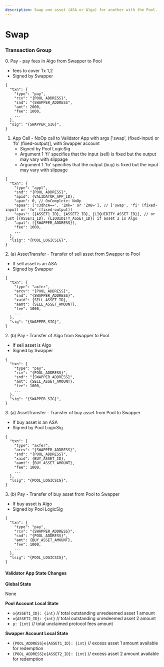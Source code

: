 ```yaml
---
description: Swap one asset (ASA or Algo) for another with the Pool.
---
```


# Swap

### Transaction Group

0\. Pay - pay fees in Algo from Swapper to Pool

* fees to cover Tx 1,2
* Signed by Swapper

```
{
  "txn": {
    "type": "pay",
    "rcv": "{POOL_ADDRESS}",
    "snd": "{SWAPPER_ADDRESS",
    "amt": 2000,
    "fee": 1000,
    ...
  },
  "sig": "{SWAPPER_SIG}",
}
```

1. App Call - NoOp call to Validator App with args \['swap', (fixed-input) or 'fo' (fixed-output)], with Swapper account
   * Signed by Pool LogicSig
   * Argument 1 'fi' specifies that the input (sell) is fixed but the output may vary with slippage
   * Argument 1 'fo' specifies that the output (buy) is fixed but the input may vary with slippage

```
{
  "txn": {
    "type": "appl",
    "snd": "{POOL_ADDRESS}",
    "apid": {VALIDATOR_APP_ID},
    "apan": 0, // OnComplete: NoOp
    "apaa": ['c3dhcA==', 'Zmk=' or 'Zm8='], // ['swap', 'fi' (fixed-input) or 'fo' (fixed-output)]
    "apas": [{ASSET1_ID}, {ASSET2_ID}, {LIQUIDITY_ASSET_ID}], // or just [{ASSET1_ID}, {LIQUIDITY_ASSET_ID}] if asset 2 is Algo
    "apat": [{SWAPPER_ADDRESS}],
    "fee": 1000,
    ...
  },
  "lsig": "{POOL_LOGICSIG}",
}
```

2\. (a) AssetTransfer - Transfer of sell asset from Swapper to Pool

* If sell asset is an ASA
* Signed by Swapper

```
{
  "txn": {
    "type": "axfer",
    "arcv": "{POOL_ADDRESS}",
    "snd": "{SWAPPER_ADDRESS}",
    "xaid": {SELL_ASSET_ID},
    "aamt": {SELL_ASSET_AMOUNT},
    "fee": 1000,
    ...
  },
  "sig": "{SWAPPER_SIG}",
}
```

2\. (b) Pay - Transfer of Algo from Swapper to Pool

* If sell asset is Algo
* Signed by Swapper

```
{
  "txn": {
    "type": "pay",
    "rcv": "{POOL_ADDRESS}",
    "snd": "{SWAPPER_ADDRESS}",
    "amt": {SELL_ASSET_AMOUNT},
    "fee": 1000,
    ...
  },
  "sig": "{SWAPPER_SIG}",
}
```

3\. (a) AssetTransfer - Transfer of buy asset from Pool to Swapper

* If buy asset is an ASA
* Signed by Pool LogicSig

```
{
  "txn": {
    "type": "axfer",
    "arcv": "{SWAPPER_ADDRESS}",
    "snd": "{POOL_ADDRESS}",
    "xaid": {BUY_ASSET_ID},
    "aamt": {BUY_ASSET_AMOUNT},
    "fee": 1000,
    ...
  },
  "lsig": "{POOL_LOGICSIG}",
}
```

3\. (b) Pay - Transfer of buy asset from Pool to Swapper

* If buy asset is Algo
* Signed by Pool LogicSig

```
{
  "txn": {
    "type": "pay",
    "rcv": "{SWAPPER_ADDRESS}",
    "snd": "{POOL_ADDRESS}",
    "amt": {BUY_ASSET_AMOUNT},
    "fee": 1000,
    ...
  },
  "lsig": "{POOL_LOGICSIG}",
}
```

#### Validator App State Changes

**Global State**

None

**Pool Account Local State**

* `o{ASSET1_ID}: {int}` // total outstanding unredeemed asset 1 amount
* `o{ASSET2_ID}: {int}` // total outstanding unredeemed asset 2 amount
* `p: {int}` // total unclaimed protocol fees amount

**Swapper Account Local State**

* `{POOL_ADDRESS}e{ASSET1_ID}: {int}` // excess asset 1 amount available for redemption
* `{POOL_ADDRESS}e{ASSET2_ID}: {int}` // excess asset 2 amount available for redemption
